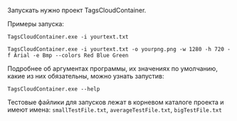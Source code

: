 ﻿Запускать нужно проект TagsCloudContainer.

Примеры запуска:

`TagsCloudContainer.exe -i yourtext.txt`

`TagsCloudContainer.exe -i yourtext.txt -o yourpng.png -w 1280 -h 720 -f Arial -e Bmp --colors Red Blue Green`

Подробнее об аргументах программы, их значениях по умолчанию, какие из них обязательны, можно узнать запустив:

`TagsCloudContainer.exe --help`

Тестовые файлики для запусков лежат в корневом каталоге проекта и имеют имена:
`smallTestFile.txt`, `averageTestFile.txt`, `bigTestFile.txt`
